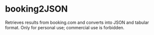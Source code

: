 # booking2JSON
Retrieves results from booking.com and converts into JSON and tabular format. Only for personal use; commercial use is forbidden.
